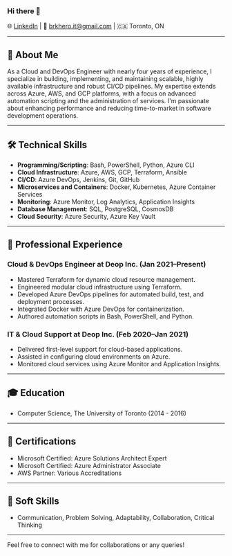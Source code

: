### Hi there 👋

🌐 [LinkedIn](www.linkedin.com/in/brkhero-it) | 📧 brkhero.it@gmail.com | 🇨🇦 Toronto, ON

---

## 👋 About Me
As a Cloud and DevOps Engineer with nearly four years of experience, I specialize in building, implementing, and maintaining scalable, highly available infrastructure and robust CI/CD pipelines. My expertise extends across Azure, AWS, and GCP platforms, with a focus on advanced automation scripting and the administration of services. I'm passionate about enhancing performance and reducing time-to-market in software development operations.

---

## 🛠️ Technical Skills
- **Programming/Scripting**: Bash, PowerShell, Python, Azure CLI
- **Cloud Infrastructure**: Azure, AWS, GCP, Terraform, Ansible
- **CI/CD**: Azure DevOps, Jenkins, Git, GitHub
- **Microservices and Containers**: Docker, Kubernetes, Azure Container Services
- **Monitoring**: Azure Monitor, Log Analytics, Application Insights
- **Database Management**: SQL, PostgreSQL, CosmosDB
- **Cloud Security**: Azure Security, Azure Key Vault

---

## 📖 Professional Experience
### Cloud & DevOps Engineer at Deop Inc. (Jan 2021–Present)
- Mastered Terraform for dynamic cloud resource management.
- Engineered modular cloud infrastructure using Terraform.
- Developed Azure DevOps pipelines for automated build, test, and deployment processes.
- Integrated Docker with Azure DevOps for containerization.
- Authored automation scripts in Bash, PowerShell, and Python.

### IT & Cloud Support at Deop Inc. (Feb 2020–Jan 2021)
- Delivered first-level support for cloud-based applications.
- Assisted in configuring cloud environments on Azure.
- Monitored cloud services using Azure Monitor and Application Insights.

---

## 🎓 Education
- Computer Science, The University of Toronto (2014 - 2016)

---

## 📜 Certifications
- Microsoft Certified: Azure Solutions Architect Expert
- Microsoft Certified: Azure Administrator Associate
- AWS Partner: Various Accreditations

---

## 🌟 Soft Skills
- Communication, Problem Solving, Adaptability, Collaboration, Critical Thinking

---

Feel free to connect with me for collaborations or any queries!

